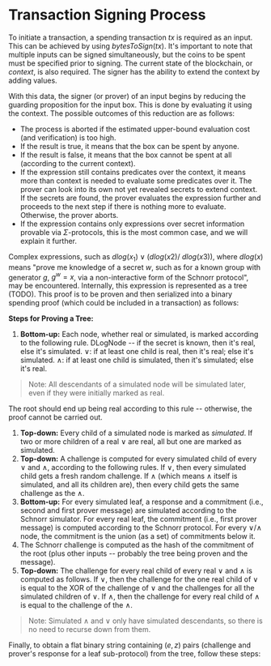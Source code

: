 # Transaction Signing Process

To initiate a transaction, a spending transaction $tx$ is required as an input. This can be achieved by using $bytesToSign(tx)$. It's important to note that multiple inputs can be signed simultaneously, but the coins to be spent must be specified prior to signing. The current state of the blockchain, or $context$, is also required. The signer has the ability to extend the context by adding values.

With this data, the signer (or prover) of an input begins by reducing the guarding proposition for the input box. This is done by evaluating it using the context. The possible outcomes of this reduction are as follows:

-   The process is aborted if the estimated upper-bound evaluation cost (and verification) is too high.
-   If the result is true, it means that the box can be spent by anyone.
-   If the result is false, it means that the box cannot be spent at all (according to the current context).
-   If the expression still contains predicates over the context, it means more than context is needed to evaluate some predicates over it. The prover can look into its own not yet revealed secrets to extend context. If the secrets are found, the prover evaluates the expression further and proceeds to the next step if there is nothing more to evaluate. Otherwise, the prover aborts.
-   If the expression contains only expressions over secret information provable via $\Sigma$-protocols, this is the most common case, and we will explain it further.

Complex expressions, such as $dlog(x_1) \lor (dlog(x2) /\ dlog(x3))$, where $dlog(x)$ means "prove me knowledge of a secret $w$, such as for a known group with generator $g$, $g^w = x$, via a non-interactive form of the Schnorr protocol", may be encountered. Internally, this expression is represented as a tree (TODO). This proof is to be proven and then serialized into a binary spending proof (which could be included in a transaction) as follows:

**Steps for Proving a Tree:**


1. **Bottom-up:** Each node, whether real or simulated, is marked according to the following rule. DLogNode -- if the secret is known, then it's real, else it's simulated. $\lor$: if at least one child is real, then it's real; else it's simulated. $\land$: if at least one child is simulated, then it's simulated; else it's real. 

> Note: All descendants of a simulated node will be simulated later, even if they were initially marked as real.

The root should end up being real according to this rule -- otherwise, the proof cannot be carried out.

1. **Top-down:** Every child of a simulated node is marked as *simulated*. If two or more children of a real $\lor$ are real, all but one are marked as simulated.
2. **Top-down:** A challenge is computed for every simulated child of every $\lor$ and $\land$, according to the following rules. If $\lor$, then every simulated child gets a fresh random challenge. If $\land$ (which means $\land$ itself is simulated, and all its children are), then every child gets the same challenge as the $\land$.
3. **Bottom-up:** For every simulated leaf, a response and a commitment (i.e., second and first prover message) are simulated according to the Schnorr simulator. For every real leaf, the commitment (i.e., first prover message) is computed according to the Schnorr protocol. For every $\lor$/$\land$ node, the commitment is the union (as a set) of commitments below it.
4. The Schnorr challenge is computed as the hash of the commitment of the root (plus other inputs -- probably the tree being proven and the message).
5. **Top-down:** The challenge for every real child of every real $\lor$ and $\land$ is computed as follows. If $\lor$, then the challenge for the one real child of $\lor$ is equal to the XOR of the challenge of $\lor$ and the challenges for all the simulated children of $\lor$. If $\land$, then the challenge for every real child of $\land$ is equal to the challenge of the $\land$.

> Note: Simulated $\land$ and $\lor$ only have simulated descendants, so there is no need to recurse down from them.

Finally, to obtain a flat binary string containing $(e, z)$ pairs (challenge and prover's response for a leaf sub-protocol) from the tree, follow these steps:

<!---TODO: -->